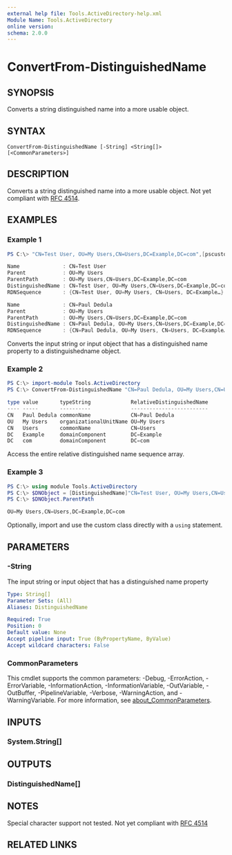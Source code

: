 ```yaml
---
external help file: Tools.ActiveDirectory-help.xml
Module Name: Tools.ActiveDirectory
online version:
schema: 2.0.0
---
```


# ConvertFrom-DistinguishedName

## SYNOPSIS
Converts a string distinguished name into a more usable object.

## SYNTAX

```
ConvertFrom-DistinguishedName [-String] <String[]> [<CommonParameters>]
```

## DESCRIPTION
Converts a string distinguished name into a more usable object. Not yet compliant
with [RFC 4514](https://docs.ldap.com/specs/rfc4514.txt).

## EXAMPLES

### Example 1
```powershell
PS C:\> "CN=Test User, OU=My Users,CN=Users,DC=Example,DC=com",[pscustomobject]@{distinguishedname = "CN=Paul Dedula, OU=My Users,CN=Users,DC=Example,DC=com"}  | ConvertFrom-DistinguishedName

Name              : CN=Test User
Parent            : OU=My Users
ParentPath        : OU=My Users,CN=Users,DC=Example,DC=com
DistinguishedName : CN=Test User, OU=My Users,CN=Users,DC=Example,DC=com
RDNSequence       : {CN=Test User, OU=My Users, CN=Users, DC=Example…}

Name              : CN=Paul Dedula
Parent            : OU=My Users
ParentPath        : OU=My Users,CN=Users,DC=Example,DC=com
DistinguishedName : CN=Paul Dedula, OU=My Users,CN=Users,DC=Example,DC=com
RDNSequence       : {CN=Paul Dedula, OU=My Users, CN=Users, DC=Example…}
```

Converts the input string or input object that has a distinguished name property to a distinguishedname object.


### Example 2
```powershell
PS C:\> import-module Tools.ActiveDirectory
PS C:\> ConvertFrom-DistinguishedName "CN=Paul Dedula, OU=My Users,CN=Users,DC=Example,DC=com" | Select-Object -ExpandProperty RDNSequence

type value       typeString             RelativeDistinguishedName
---- -----       ----------             -------------------------
CN   Paul Dedula commonName             CN=Paul Dedula
OU   My Users    organizationalUnitName OU=My Users
CN   Users       commonName             CN=Users
DC   Example     domainComponent        DC=Example
DC   com         domainComponent        DC=com
```

Access the entire relative distinguished name sequence array.

### Example 3
```powershell
PS C:\> using module Tools.ActiveDirectory
PS C:\> $DNObject = [DistinguishedName]"CN=Test User, OU=My Users,CN=Users,DC=Example,DC=com"
PS C:\> $DNObject.ParentPath

OU=My Users,CN=Users,DC=Example,DC=com
```

Optionally, import and use the custom class directly with a `using` statement.

## PARAMETERS

### -String
The input string or input object that has a distinguished name property

```yaml
Type: String[]
Parameter Sets: (All)
Aliases: DistinguishedName

Required: True
Position: 0
Default value: None
Accept pipeline input: True (ByPropertyName, ByValue)
Accept wildcard characters: False
```

### CommonParameters
This cmdlet supports the common parameters: -Debug, -ErrorAction, -ErrorVariable, -InformationAction, -InformationVariable, -OutVariable, -OutBuffer, -PipelineVariable, -Verbose, -WarningAction, and -WarningVariable. For more information, see [about_CommonParameters](http://go.microsoft.com/fwlink/?LinkID=113216).

## INPUTS

### System.String[]

## OUTPUTS

### DistinguishedName[]
## NOTES
Special character support not tested.
Not yet compliant with [RFC 4514](https://docs.ldap.com/specs/rfc4514.txt)

## RELATED LINKS
